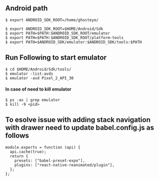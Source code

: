 ## Android path

```
$ export ANDROID_SDK_ROOT=/home/ghosteye/

$ export ANDROID_SDK_ROOT=$HOME/Android/Sdk
$ export PATH=$PATH:$ANDROID_SDK_ROOT/emulator
$ export PATH=$PATH:$ANDROID_SDK_ROOT/platform-tools
$ export PATH=$ANDROID_SDK/emulator:$ANDROID_SDK/tools:$PATH
```

## Run Following to start emulator

```
$ cd $HOME/Android/Sdk/tools/
$ emulator -list-avds
$ emulator -avd Pixel_2_API_30
```

#### In case of need to kill emulator

```
$ ps -ax | grep emulator
$ kill -9 <pid>
```

## To esolve issue with adding stack navigation with drawer need to update babel.config.js as follows

```
module.exports = function (api) {
  api.cache(true);
  return {
    presets: ["babel-preset-expo"],
    plugins: ["react-native-reanimated/plugin"],
  };
};

```
